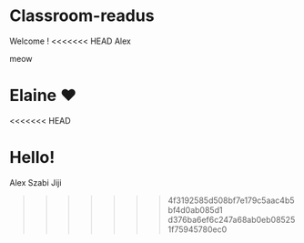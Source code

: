 # Classroom-readus
 
Welcome !
<<<<<<< HEAD
Alex














meow




Elaine ❤ 
=======
<<<<<<< HEAD

Hello!
=======
Alex
Szabi
Jiji
>>>>>>> 4f3192585d508bf7e179c5aac4b5bf4d0ab085d1
>>>>>>> d376ba6ef6c247a68ab0eb085251f75945780ec0

